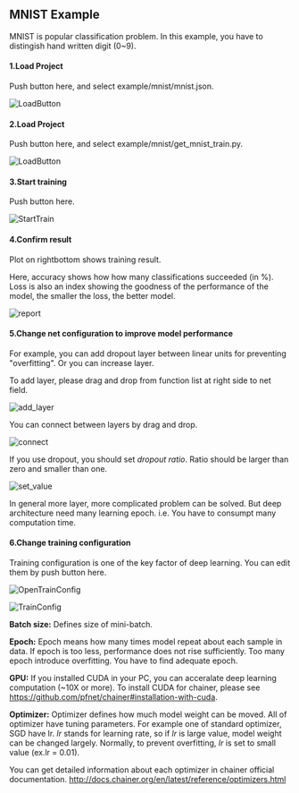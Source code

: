 ## MNIST Example

MNIST is popular classification problem.
In this example, you have to distingish hand written digit (0~9).

#### 1.Load Project
Push button here, and select example/mnist/mnist.json.

![LoadButton](https://github.com/fukatani/ChainerWing/blob/master/doc/screenshot/load.png "LoadButton")

#### 2.Load Project
Push button here, and select example/mnist/get_mnist_train.py.

![LoadButton](https://github.com/fukatani/ChainerWing/blob/master/doc/screenshot/selectdata.png "SelectData")

#### 3.Start training
Push button here.

![StartTrain](https://github.com/fukatani/ChainerWing/blob/master/doc/screenshot/start_train.png "StartTrain")

#### 4.Confirm result
Plot on rightbottom shows training result.

Here, accuracy shows how how many classifications succeeded (in %).
Loss is also an index showing the goodness of the performance of the model, the smaller the loss, the better model.

![report](https://github.com/fukatani/ChainerWing/blob/master/doc/screenshot/report.png "report")

#### 5.Change net configuration to improve model performance
For example, you can add dropout layer between linear units for preventing "overfitting".
Or you can increase layer.

To add layer, please drag and drop from function list at right side to net field.

![add_layer](https://github.com/fukatani/ChainerWing/blob/master/doc/screenshot/add_layer.png "add_layer")

You can connect between layers by drag and drop.

![connect](https://github.com/fukatani/ChainerWing/blob/master/doc/screenshot/connect.png "connect")

If you use dropout, you should set *dropout ratio*.
Ratio should be larger than zero and smaller than one.

![set_value](https://github.com/fukatani/ChainerWing/blob/master/doc/screenshot/set_value.png "set_value")

In general more layer, more complicated problem can be solved.
But deep architecture need many learning epoch. 
i.e. You have to consumpt many computation time.


#### 6.Change training configuration
Training configuration is one of the key factor of deep learning.
You can edit them by push button here.

![OpenTrainConfig](https://github.com/fukatani/ChainerWing/blob/master/doc/screenshot/open_trainconfig.png "OpenTrainConfig")


![TrainConfig](https://github.com/fukatani/ChainerWing/blob/master/doc/screenshot/training.png "TrainConfig")

**Batch size:**
Defines size of mini-batch. 

**Epoch:**
Epoch means how many times model repeat about each sample in data.
If epoch is too less, performance does not rise sufficiently.
Too many epoch introduce overfitting.
You have to find adequate epoch.

**GPU:**
If you installed CUDA in your PC, you can acceralate deep learning computation (~10X or more).
To install CUDA for chainer, please see https://github.com/pfnet/chainer#installation-with-cuda.


**Optimizer:**
Optimizer defines how much model weight can be moved.
All of optimizer have tuning parameters.
For example one of standard optimizer, SGD have lr.
*lr* stands for learning rate, so if *lr* is large value, model weight can be changed largely.
Normally, to prevent overfitting, *lr* is set to small value (ex.lr = 0.01). 

You can get detailed information about each optimizer in chainer official documentation.
http://docs.chainer.org/en/latest/reference/optimizers.html

